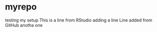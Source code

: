 # myrepo
testing my setup
This is a line from RStudio
adding a line
Line added from GitHub
anotha one
